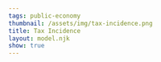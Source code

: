```yaml
---
tags: public-economy
thumbnail: /assets/img/tax-incidence.png
title: Tax Incidence
layout: model.njk
show: true
---
```

<script defer>
const TAX = new EconVision();
TAX.setGraphs({
  "idDiv": "TAXGraph",
  "height": "650px",
  "width": "100",
  "copy": true,
  "left": -25,
  "right": 150,
  "bottom": -15,
  "top": 100,
  "showGrid": false,
  "expressions": false,
  "keypad": false,
  "zoomFit": true,
  "settingsMenu": false,
  "showXAxis": true,
  "showYAxis": true,
  "xAxisLabel": "Q(units)       ",
  "yAxisLabel": "P($)"
});
//MC
TAX.addFuncInput({idDiv:'MCFunction', title:'Marginal Cost Function for the firm', func:'f_{mc}\\left(Q\\right)', latex:'\\frac{Q}{2}', constraint:'\\left\\{Q\\ge0\\right\\}', color:'#6042a6', listGraphs:[0]});
//Price Function
TAX.addFuncInput({idDiv:'PFunction', title:'Price Function for the firm', func:'f_{p}\\left(Q\\right)', latex:'60-0.5Q', constraint:'\\left\\{Q\\ge0\\right\\}', listGraphs:[0]});
//P~MC
TAX.addExpression({idDiv:"PMCQOptimal", latex:"f_{p}\\left(Q_{opt}\\right)\\sim f_{mc}\\left(Q_{opt}\\right)", listGraphs:[0]});
TAX.addExpression({idDiv:"PriceOptimal", latex:"P_{opt}=f_{p}\\left(Q_{opt}\\right)", listGraphs:[0]});
//Optimal Supply&Demand
TAX.addExpression({idDiv:"OptimalQ", latex:"x=Q_{opt}\\left\\{0<y<P_{opt}\\right\\}", color:'gray', lineStyle:Desmos.Styles.DASHED, lineWidth:"0.9", listGraphs:[0]});
TAX.addExpression({idDiv:"OptimalP", latex:"y=P_{opt}\\left\\{0<x<Q_{opt}\\right\\}", color:'gray', lineStyle:Desmos.Styles.DASHED, lineWidth:"0.9", listGraphs:[0]});
////roundoptimal
TAX.addExpression({idDiv:"OptimalRoundQ", latex:"Q_{opt2}=\\operatorname{round}(Q_{opt},2)", color:'gray', listGraphs:[0]});
TAX.addExpression({idDiv:"OptimalRoundP", latex:"P_{opt2}=\\operatorname{round}(P_{opt},2)", color:'gray', listGraphs:[0]});
TAX.setValue({idDiv:"OptimalRoundQDisplay", latex:"Q_{opt2}", listGraphs:[0]});
TAX.setValue({idDiv:"OptimalRoundPDisplay", latex:"P_{opt2}", listGraphs:[0]});
TAX.addLabel({idDiv:'OptimalPoint', latex:'\\left(Q_{opt},P_{opt}\\right)', color:'gray', label:'Optimal (${Q_opt2}, $${P_opt2})', labelOrientation:Desmos.LabelOrientations.RIGHT, listGraphs:[0]});
//Tax on Supply
TAX.addSliderInput({idDiv:"TaxSupplyPerUnitSlider", title:"Tax on Supply", latex:"P_{taxS}", min:'-P_{opt}', max:'P_{opt}', step:'0.01', defaultValue:5, listGraphs:[0]});
TAX.addSliderInput({idDiv:"TaxDemandPerUnitSlider", title:"Tax on Demand", latex:"P_{taxD}", min:'-P_{opt}', max:'P_{opt}', step:'0.01', defaultValue:5, listGraphs:[0]});
TAX.addExpression({idDiv:"TaxSupplyInverseSupply", latex:"g_{s}\\left(P\\right)=f_{mc}\\left(P\\right)+P_{taxS}", color:'#6042a6', lineWidth:"1.5", lineStyle:Desmos.Styles.DASHED, hidden:false, listGraphs:[0]});
TAX.addExpression({idDiv:"TaxSupplyInverseDemand", latex:"g_{d}\\left(P\\right)=f_{p}\\left(P\\right)-P_{taxD}", color:'black', lineWidth:"1.5", lineStyle:Desmos.Styles.DASHED, hidden:false, listGraphs:[0]});
TAX.addExpression({idDiv:"TaxSupplyComputeOptimalQ", latex:"g_{s}\\left(Q_{sopt}\\right)\\sim g_{d}\\left(Q_{sopt}\\right)", color:'#6042a6', hidden:true, listGraphs:[0]});
TAX.addExpression({idDiv:"TaxSupplyComputeOptimalQ2", latex:"Q_{sopt2}=\\operatorname{round}\\left(Q_{sopt},2\\right)", color:'#6042a6', hidden:true, listGraphs:[0]});
TAX.addExpression({idDiv:"TaxSupplyComputePriceDemand", latex:"p_{dtax}=g_{d}\\left(Q_{sopt}\\right)+P_{taxD}", color:'#6042a6', hidden:true, listGraphs:[0]});
TAX.addExpression({idDiv:"TaxSupplyComputePriceDemand2", latex:"p_{dtax2}=\\operatorname{round}(p_{dtax},2)", color:'#6042a6', hidden:true, listGraphs:[0]});
TAX.addExpression({idDiv:"TaxSupplyComputePriceSupply", latex:"p_{stax}=p_{dtax}-P_{taxS}-P_{taxD}", color:'#6042a6', hidden:true, listGraphs:[0]});
TAX.addExpression({idDiv:"TaxSupplyComputePriceSupply2", latex:"p_{stax2}=\\operatorname{round}\\left(p_{stax},2\\right)", color:'#6042a6', hidden:true, listGraphs:[0]});
TAX.addLabel({idDiv:'TaxSupplyPriceSupplyLabel', latex:'\\left(0,p_{stax}\\right)', color:'#c74440', label:'PS($${p_{stax2}})', dragMode:Desmos.DragModes.Y, labelOrientation:Desmos.LabelOrientations.LEFT, listGraphs:[0]});
TAX.addLabel({idDiv:'TaxSupplyPriceDemandLabel', latex:'\\left(0,p_{dtax}\\right)', color:'#c74440', label:'PD($${p_{dtax2}})', dragMode:Desmos.DragModes.Y, labelOrientation:Desmos.LabelOrientations.LEFT, listGraphs:[0]});
TAX.addLabel({idDiv:'TaxSupplyQuantatityLabel', latex:'\\left(Q_{sopt},0\\right)', color:'#c74440', label:'${Q_{sopt2}}', dragMode:Desmos.DragModes.X, labelOrientation:Desmos.LabelOrientations.BELOW, listGraphs:[0]});
TAX.addExpression({idDiv:"TaxSupplyDashedX", latex:"x=Q_{sopt}\\left\\{0<y<p_{dtax}\\right\\}", color:'#c74440', lineStyle:Desmos.Styles.DASHED, lineWidth:"0.9", listGraphs:[0]});
TAX.addExpression({idDiv:"TaxSupplyDashedDemandY", latex:"y=p_{dtax}\\left\\{0<x<Q_{sopt}\\right\\}", color:'#c74440', lineStyle:Desmos.Styles.DASHED, lineWidth:"0.9", listGraphs:[0]});
TAX.addExpression({idDiv:"TaxSupplyDashedSupplyY", latex:"y=p_{stax}\\left\\{0<x<Q_{sopt}\\right\\}", color:'#c74440', lineStyle:Desmos.Styles.DASHED, lineWidth:"0.9", listGraphs:[0]});
TAX.addExpression({idDiv:"TaxSupplyCSFun", latex:"f_{sgCS}\\left(x\\right)=\\left\\{0\\le x\\le Q_{sopt}:f_{p}'\\left(x\\right)x+f_{p}\\left(0\\right)\\right\\}", hidden:true, listGraphs:[0]});
TAX.addExpression({idDiv:"ShadedTaxSupplyCS", latex:"p_{dtax}\\le y\\le f_{sgCS}\\left(x\\right)", color:'#388c46', lineStyle:Desmos.Styles.DASHED, lineWidth:"0", listGraphs:[0]});
TAX.addExpression({idDiv:"TaxSupplyPSFun", latex:"f_{sgPS}\\left(x\\right)=\\left\\{0\\le x\\le Q_{sopt}:f_{mc}'\\left(x\\right)x+f_{mc}\\left(0\\right)\\right\\}", color:'gray', hidden:true, listGraphs:[0]});
TAX.addExpression({idDiv:"ShadedTaxSupplyPS", latex:"f_{sgPS}\\left(x\\right)\\le y\\le p_{stax}", color:'#2d70b3', lineStyle:Desmos.Styles.DASHED, lineWidth:"0", listGraphs:[0]});
TAX.addExpression({idDiv:"ShadedTaxSupplyDWL", latex:"x\\ge Q_{opt}\\left\\{f'_{p}\\left(x\\right)x+f_{p}\\left(0\\right)\\le y\\le f_{mc}'\\left(x\\right)x\\right\\}\\left\\{x<Q_{sopt}\\right\\}", color:'#c74440', lineStyle:Desmos.Styles.DASHED, lineWidth:"0", listGraphs:[0]});
TAX.addExpression({idDiv:"ShadedTaxSupplyGS", latex:"y\\le p_{dtax}\\left\\{0\\le x\\le Q_{sopt}\\right\\}\\left\\{f_{p}\\left(x\\right)\\ge y\\ge p_{stax}\\right\\}", color:'#fa7e19', lineStyle:Desmos.Styles.DASHED, lineWidth:"0", listGraphs:[0]});


TAX.setInstructions({
  title: "Marginal Cost Function",
  content: 'Enter the marginal cost function for the firm, given as follows: %%\\frac{Q}{2}%%<br>The marginal cost function is the inverse of the supply function. To obtain the correct units, invert the supply function so that it is expressed in terms of Q.'
});

TAX.setInstructions({
  title: "Price Function",
  content: 'Enter the price function for the firm, given as follows:  %%60-0.5Q%%<br>The price function is the inverse of the demand function. To obtain the correct units, invert the demand function so that it is expressed in terms of Q.'
});


TAX.setInstructions({
  title: "Tax on Supply/Demand",
  content: 'You can use both sliders, <b>Tax on Supply</b> and <b>Tax on Demand</b> to change the tax amount. The dashed line represents the supply or demand curve after tax. The green shaded area signifies consumer surplus, while the light blue area represents producer surplus. The orange shaded area indicates the government surplus or government profit. Please note that the tax incidence does not depend on the party upon which the tax is imposed.'
});


TAX.setCreators({
title: "Developer",
name: "Radi",
school: "GS’23'"
});


TAX.setScriptPackage({'replaceExp':true,'replaceLatex':true,'replaceTip':true,'replaceTheory':true,'refresh':true});

</script>